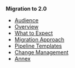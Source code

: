 **Migration to 2.0**
  - [Audience](ship-hats-migration-to-2.0)
  - [Overview](ship-hats-migration-overview)
  - [What to Expect](ship-hats-migration-what-to-expect)
  - [Migration Approach](ship-hats-migration)
  - [Pipeline Templates](pipeline-templates) 
  - [Change Management](ship-hats-migration-change-management)
  - [Annex](ship-hats-migration-annex)
<!--
&nbsp;

---
**Additional Resources**
  - [Getting Started](https://docs.developer.tech.gov.sg/docs/ship-hats-getting-started/)
-->

<!--  
  - [FAQs](faqs)
  - [Portal](https://docs.developer.tech.gov.sg/docs/ship-hats-portal/#/ship-hats-portal-overview) 
  - [Tools](https://docs.developer.tech.gov.sg/docs/ship-hats-tools/#/tools-overview) 

**Training**
  - [Overview](training)
  - [Learning events](learning-events)
  - [Self-paced trainings](self-paced-trainings)
  - [Pipeline Templates](pipeline-templates)    
-->